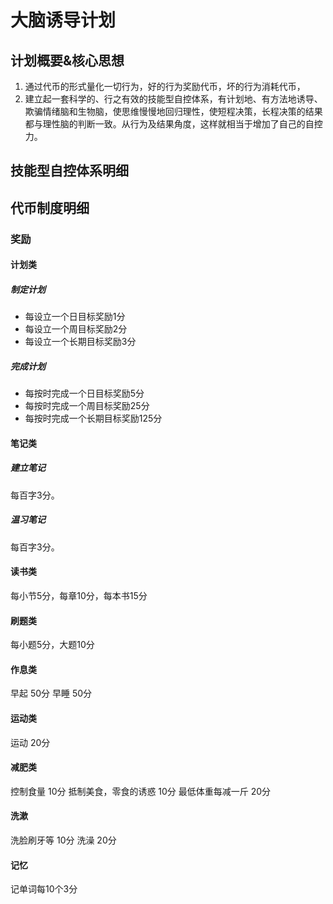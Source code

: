 # 大脑诱导计划
## 计划概要&核心思想
1. 通过代币的形式量化一切行为，好的行为奖励代币，坏的行为消耗代币，
2. 建立起一套科学的、行之有效的技能型自控体系，有计划地、有方法地诱导、欺骗情绪脑和生物脑，使思维慢慢地回归理性，使短程决策，长程决策的结果都与理性脑的判断一致。从行为及结果角度，这样就相当于增加了自己的自控力。

## 技能型自控体系明细

## 代币制度明细
### 奖励
#### 计划类
##### 制定计划
- 每设立一个日目标奖励1分
- 每设立一个周目标奖励2分
- 每设立一个长期目标奖励3分

##### 完成计划
- 每按时完成一个日目标奖励5分
- 每按时完成一个周目标奖励25分
- 每按时完成一个长期目标奖励125分
 

#### 笔记类
##### 建立笔记
每百字3分。
##### 温习笔记
每百字3分。

#### 读书类
每小节5分，每章10分，每本书15分

#### 刷题类
每小题5分，大题10分

#### 作息类
早起 50分
早睡 50分

#### 运动类
运动 20分

#### 减肥类
控制食量 10分
抵制美食，零食的诱惑 10分
最低体重每减一斤 20分

#### 洗漱
洗脸刷牙等 10分
洗澡 20分

#### 记忆
记单词每10个3分

